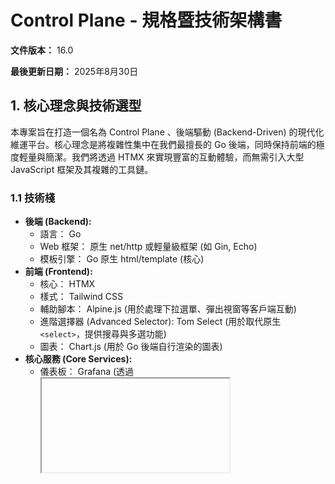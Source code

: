 # Control Plane - 規格暨技術架構書

**文件版本：** 16.0

**最後更新日期：** 2025年8月30日

## **1. 核心理念與技術選型**

本專案旨在打造一個名為 Control Plane 、後端驅動 (Backend-Driven) 的現代化維運平台。核心理念是將複雜性集中在我們最擅長的 Go 後端，同時保持前端的極度輕量與簡潔。我們將透過 HTMX 來實現豐富的互動體驗，而無需引入大型 JavaScript 框架及其複雜的工具鏈。

### **1.1 技術棧**

* **後端 (Backend):**  
  * 語言： Go  
  * Web 框架： 原生 net/http 或輕量級框架 (如 Gin, Echo)  
  * 模板引擎： Go 原生 html/template (核心)  
* **前端 (Frontend):**  
  * 核心： HTMX  
  * 樣式： Tailwind CSS  
  * 輔助腳本： Alpine.js (用於處理下拉選單、彈出視窗等客戶端互動)  
  * 進階選擇器 (Advanced Selector): Tom Select (用於取代原生 `<select>`，提供搜尋與多選功能)
  * 圖表： Chart.js (用於 Go 後端自行渲染的圖表)
* **核心服務 (Core Services):**  
  * 儀表板： Grafana (透過 <iframe> 嵌入)  
  * 身份驗證： Keycloak (實現 SSO)  
  * 監控引擎 (Monitoring Engine):  
    * 數據採集 (SNMP): vmagent + snmp_exporter  
    * 時序資料庫: VictoriaMetrics  
    * 告警引擎: Grafana Alerting  
  * 應用程式資料庫： PostgreSQL  
  * AI 輔助： Google Gemini API

### **1.2 非功能性需求 (Non-Functional Requirements)**

* **響應式設計 (RWD):** 平台介面必須完全響應式，確保在桌面、平板與行動裝置上皆有良好的瀏覽與操作體驗。  
* **使用者體驗 (UX):**  
  * **視覺風格:** 整體需遵循 web.html 原型所定義的現代化 UI 風格，包含專業的配色、清晰的字體、圓角卡片與陰影。  
  * **佈局:** 側邊選單 (Sidebar) 必須為全螢幕高度，確保在長頁面下佈局依然完整。  
  * **互動回饋:** 所有的互動元件（按鈕、連結、表單）都應提供清晰的視覺回饋（如 Hover 效果、Focus 狀態）。  
  * **過渡動畫:** 頁面片段的載入與切換、彈出視窗的顯示與隱藏，都應加入流暢、不突兀的過渡動畫，以提升操作的細膩度。

## **2. 系統架構與權限模型**

### **2.1 核心實體與資料關聯**

本平台圍繞以下核心實體建構，它們之間的關聯構成了權限與管理的核心邏輯：

* **設備 (Device):** 最小的監控單元。可歸屬於多個「設備群組」。
* **設備群組 (Device Group):** 由一或多個「設備」組成的邏輯集合。
* **人員 (Personnel):** 系統的使用者。每位人員負責管理自己的聯絡方式 (Email, LINE Token) 與希望接收的告警等級。人員透過歸屬於一或多個「團隊」來獲得權限。
* **通知管道 (Notification Channel):** 一個中立的通知發送媒介，例如一個共用的 Slack Webhook URL 或一個 Email 群組信箱。它本身不與任何團隊或人員綁定。
* **團隊 (Team):** 由一或多個「人員」組成的集合。團隊主要有兩個職責：
    1.  **權限賦予:** 團隊被授予查看特定「設備群組」的權限，團隊內的成員因此繼承這些權限。
    2.  **通知訂閱:** 團隊定義了一份「訂閱者 (Subscribers)」清單，決定了當與此團隊相關的告警發生時，通知應該發給誰。訂閱者可以是「人員」，也可以是「通知管道」。
* **告警規則 (Alert Rule):** 針對特定「設備群組」的監控條件設定，可選擇性關聯一條「自動化腳本」。
* **告警事件 (Alert Event / Incident):** 當「告警規則」被觸發時所產生的具體事件。  
* **維護時段 (Maintenance):** 用於在特定時間內抑制告警的排程。  
* **腳本庫 (Script Repository):** 儲存用於「自動化響應」的腳本（如 Shell Script, Ansible Playbook）。  
* **執行日誌 (Execution Log):** 記錄每一次自動化腳本的執行情況。

**核心權限邏輯：** 一位 **人員** 屬於某個 **團隊**，該 **團隊** 被授予查看特定 **設備群組** 的權限。因此，該人員登入後，只能看到其被授權的設備群組及其中的 **設備** 所產生的相關告警。

### **2.2 權限模型與認證流程**

採用標準的 OIDC (OpenID Connect) Authorization Code Flow 進行使用者認證，並以 Keycloak 作為權限管理的唯一真實來源 (Single Source of Truth)。

* **角色定義:**  
  * **超級管理員 (Super Admin):** 擁抱系統最高權限。  
  * **團隊管理員 (Team Manager):** 負責管理其團隊的日常運作。  
  * **一般使用者 (Team Member):** 平台的終端使用者，專注於監控與處理告警。  
* **認證流程:**  
  1. 使用者首次訪問平台，被重新導向至 Keycloak 登入頁面。  
  2. 登入成功後，Keycloak 將使用者帶回應用程式，並附帶一個授權碼。  
  3. Go 後端用授權碼向 Keycloak 交換 JWT (Access Token & ID Token)。  
  4. Go 後端驗證 JWT，並為使用者建立一個伺服器端 Session，完成登入。

## **3. UI/UX 結構與功能規格**

### **3.1 核心佈局與通用元件**

* **頁首 (Header):** 固定於頁面頂部，顯示頁面標題、通知鈴鐺、使用者選單及語系切換器。  
* **側邊欄 (Sidebar):** 固定於左側，全螢幕高度，作為主導覽，當前頁面需有高亮樣式。  
* **資料表格 (Data Tables):** 支援搜尋、分頁，並使用狀態指示燈與標籤提升資訊易讀性。  
* **彈出視窗 (Modal):** 用於新增/編輯的表單視窗，以及用於危險操作的確認對話框。

### **3.2 使用者情境與特定頁面規格**

#### **3.2.1 設備管理 (Device Management)**

* **目標:** 提供對所有監控設備的集中管理與批次操作能力。  
* **批次操作功能:**  
  * **表格增強:** 資料表格的每一行前方提供一個 **複選框 (Checkbox)**，表頭處提供「全選/取消全選」功能。  
  * **動態操作欄:** 當使用者勾選任一設備後，表格頂部會動態出現一個「批次操作欄」，顯示已選取的項目數量，並提供以下按鈕：  
    * **批次刪除:** 點擊後彈出確認視窗，顯示將要刪除的設備數量。  
    * **批次加入群組:** 點擊後彈出視窗，讓使用者選擇要將這些設備加入哪一個或多個「設備群組」。  
    * **批次移出群組:** 類似「加入」，但用於移除。

#### **3.2.2 組織與權限 (Personnel Management)**

* **目標:** 將此頁面重新定位為純粹的「組織與權限」管理功能，移除所有個人化設定。
* **頁面功能:**
  * **權限管理:** 在「新增/編輯人員」的彈出視窗中，管理者僅能設定與組織權限相關的欄位：
    * 姓名 (Name)
    * 角色 (Role)
    * 團隊歸屬 (Team Membership)
  * **職責分離:** 所有個人化的聯絡方式與通知偏好，皆已移至「個人資料」頁面，由使用者自行管理。

#### **3.2.3 團隊管理 (Team Management)**

* **目標:** 讓管理者能定義團隊，並設定當團隊需要被通知時，應該由誰來接收訊息。
* **頁面功能:**
  * **訂閱者管理:** 在「新增/編輯團隊」的彈出視窗中，核心功能是管理該團隊的「通知訂閱者 (Subscribers)」。
  * **統一選擇器:** 提供一個統一的搜尋框，讓管理者可以從「所有人員」和「所有通知管道」中，選擇多個項目作為此團隊的訂閱者。這實現了將告警同時發送給特定人員和特定管道 (如 Slack) 的靈活性。

#### **3.2.4 告警規則 (Alert Rules)**

* **目標:** 讓管理者能定義觸發告警的條件、客製化告警訊息，並可選擇性地綁定自動化修復動作。
* **功能規格:**
  * **自動化響應整合:**
    * 在「新增/編輯告警規則」的彈出視窗中，增加一個 **「自動化響應」** 的選填區塊。
    * 此區塊包含：
        * 一個下拉選單，可從「腳本庫」中選擇一個預先定義好的腳本。
        * 當選擇腳本後，會動態顯示一組輸入框，用於將告警事件的標籤 (Labels) 映射為腳本的參數（例如：將告警中的 instance IP 位址，傳遞給腳本的 -H 參數）。
  * **通知內容自定義 (選填):**
    * 在表單下方，新增一個「通知內容自定義」區塊。
    * 提供 `自訂標題` (Custom Title) 與 `自訂內容` (Custom Content) 兩個欄位。
    * 這兩個欄位需支援變數模板功能，允許使用者插入如 `{{ .DeviceName }}`、`{{ .MetricValue }}` 等變數。若留空，則使用系統預設的通知範本。

#### **3.2.5 自動化 (Automation)**

* **目標:** 建立一個事件驅動的自動化引擎，讓系統在偵測到特定告警時，能自動執行預設的腳本，實現秒級的故障響應。  
* **頁面結構:** 此頁面包含兩個子頁籤：  
  * **腳本庫:** 提供介面讓管理者可以上傳、編輯、刪除自動化腳本（如 Shell Script, Ansible Playbook），並定義腳本需要的輸入參數。  
  * **執行日誌:** 顯示所有自動化腳本的歷史執行紀錄，包含觸發事件、執行時間、狀態與結果，方便追蹤與除錯。

#### **3.2.6 容量規劃 (Capacity Planning)**

* **目標:** 從被動的告警響應，轉向主動的資源規劃。透過分析歷史數據，預測未來資源的消耗趨勢，提前發現潛在的容量瓶頸。  
* **頁面功能:**  
  * **輸入:** 頁面頂部提供下拉選單，讓使用者選擇一個「設備群組」與一個關鍵效能指標（如 平均 CPU 使用率、總磁碟空間使用率）。  
  * **輸出:** 選擇完畢並執行分析後，頁面會顯示以下結果：  
    * **關鍵預測指標:** 以卡片形式呈現，例如：「預計將在 **45 天後** 達到 80% 警戒線」、「平均每月增長率： **5.2%**」。  
    * **趨勢圖:** 一張由 Chart.js 繪製的圖表，同時包含過去的歷史數據趨勢線與基於演算法預測的未來趨勢線。

#### **3.2.7 告警紀錄 (Incident History)**

* **目標:** 提供一個集中、可搜尋的介面，用以查看所有歷史與當前的告警事件，並進行生命週期管理。
* **頁面功能:**
  * **進階篩選:** 提供基於時間範圍、告警等級 (高/中/低) 與處理狀態 (新、處理中、已解決) 的篩選功能。
  * **AI 輔助報告:** 允許使用者勾選多筆關聯事件，點擊「生成事件報告」按鈕，由 Gemini AI 自動產出結構化的事件分析報告。
  * **事件詳情:** 點擊單筆紀錄可開啟彈出視窗，查看詳細資訊、新增處理註記、指派處理人員，並執行 Ack (確認) 或 Resolve (解決) 等操作。

#### **3.2.8 通知管道 (Notification Channels)**

* **目標:** 擴充通知管道的功能，使其支援多種主流服務，並提供對應的動態設定欄位。
* **頁面功能:**
  * **擴充管道類型:** 在「新增/編輯通知管道」的彈出視窗中，將「管道類型」下拉選單擴充，需包含 `Email`, `Webhook (通用)`, `Slack`, `LINE Notify`, `SMS`。
  * **動態表單:** 根據使用者選擇的「管道類型」，動態變化下方的設定欄位。各類型對應的欄位如下：
    * **`Email`:**
        * `收件人 (To)`: (文字輸入框)
        * `副本 (CC)`: (文字輸入框)
        * `密件副本 (BCC)`: (文字輸入框)
    * **`Webhook (通用)`:**
        * `Webhook URL`: (文字輸入框)
        * `HTTP 方法 (Method)`: (下拉選單: POST, PUT)
    * **`Slack`:**
        * `Incoming Webhook URL`: (文字輸入框)
        * `提及對象 (Mention)`: (文字輸入框)
    * **`LINE Notify`:**
        * `存取權杖 (Access Token)`: (文字輸入框)
    * **`SMS`:**
        * `收件人手機號碼`: (文字輸入框)

#### **3.2.9 個人資料與系統設定 (Profile & Settings)**

* **目標:** 提供使用者個人化設定與管理員系統級設定的統一入口。
* **頁面結構:** 此功能區分為兩個主要頁面：
    * **個人資料 (Profile):**
        * **聯絡方式:** 讓使用者自行設定接收通知用的聯絡管道，包含 `Email`、`LINE Notify Token` 及新增的 `SMS 手機號碼`。
        * **通知偏好:** 使用者可自訂希望接收哪種嚴重等級 (高/中/低) 的告警通知。
        * **密碼變更:** 提供標準的密碼變更功能。
    * **系統設定 (Settings) (僅限管理員):**
        * **整合服務:** 設定與外部系統的串接參數，例如 Grafana 的基礎 URL。
        * **郵件伺服器 (SMTP):** 設定系統發送 Email 通知所使用的 SMTP 伺服器資訊。

## **4. 整合流程與資料流**

### **4.1 端到端告警資料流 (含自動化)**

1. **管理與定義:** 管理者在 UI 上建立告警規則，並可選擇關聯一個「自動化腳本」。  
2. **規則同步:** Go 後端將規則同步到 Grafana Alerting。  
3. **數據採集與儲存:** vmagent + snmp_exporter 採集數據，寫入 VictoriaMetrics。  
4. **告警評估與觸發:** Grafana 評估數據，觸發告警，並透過 Webhook 將事件發送到 Go 後端。  
5. **自動化判斷與執行:** Go 後端收到 Webhook，判斷此告警是否關聯了自動化腳本。  
   * **若有關聯:** 將一個包含「腳本 ID」和「參數」的任務發送到 **工作流引擎**。引擎執行腳本，並將結果寫入 **執行日誌**。同時，向維運人員發送的通知會註明「已嘗試自動修復」。  
   * **若無關聯:** 僅發送標準通知。  
6. **閉環完成:** 維運人員在平台內進行 Ack、指派、解決等操作，所有紀錄存回 PostgreSQL。

### **4.2 UI 資料請求流 (HTMX)**

1. **使用者互動:** 使用者點擊一個帶有 hx-get 或 hx-post 屬性的元素。  
2. **HTMX 請求:** HTMX 發送一個攜帶 Session Cookie 的 AJAX 請求到 Go 後端。  
3. **後端處理:** Go 後端的中介軟體驗證 Session，並執行業務邏輯。  
4. **模板渲染:** 處理函式將數據傳遞給一個 **只包含需要更新的 HTML 片段** 的模板進行渲染。  
5. **前端更新:** HTMX 接收到 HTML 片段後，將其無縫地置入當前頁面的指定位置，完成 UI 的局部更新。

## **5. 審查結論與未來展望**

### **5.1 邏輯完整性評估**

當前設計已形成一個 **完整且邏輯嚴謹的閉環**。從系統初始化設定、多角色權限管理，到日常的事件處理、批次管理、自動化響應與容量規劃，核心的操作流程 **無明顯斷層或瑕疵**。

### **5.2 未來展望**

* **【擴展】資產管理與 CMDB 整合：** 將「設備管理」擴展為一個輕量級的資產管理系統，記錄更多設備資訊（如：型號、序號、保固狀態）。  
* **【擴展】On-Call 排班與升級策略：** 新增「排班管理」功能，並在告警規則中設定更進階的通知升級策略（例如：若告警在 15 分鐘內未被確認，則自動通知主管）。  
* **【擴展】根因分析** (RCA) **知識庫：** 在「事件詳情」中，增加一個「寫入知識庫」的按鈕，允許維運人員將處理過程與解決